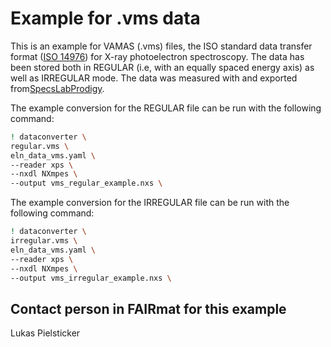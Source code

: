# Example for .vms data

This is an example for VAMAS (.vms) files, the ISO standard data transfer format ([ISO 14976](https://www.iso.org/standard/24269.html)) for X-ray photoelectron spectroscopy. The data has been stored both in REGULAR (i.e, with an equally spaced energy axis) as well as IRREGULAR mode. The data was measured with and exported from[SpecsLabProdigy](https://www.specs-group.com/nc/specs/products/detail/prodigy/).

The example conversion for the REGULAR file can be run with the following command:

```sh
! dataconverter \
regular.vms \
eln_data_vms.yaml \
--reader xps \
--nxdl NXmpes \
--output vms_regular_example.nxs \
```

The example conversion for the IRREGULAR file can be run with the following command:

```sh
! dataconverter \
irregular.vms \
eln_data_vms.yaml \
--reader xps \
--nxdl NXmpes \
--output vms_irregular_example.nxs \
```

## Contact person in FAIRmat for this example
Lukas Pielsticker